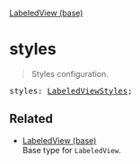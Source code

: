 [LabeledView (base)](LabeledView_base.md)

# styles

> Styles configuration.

<pre class="docgen_signature">styles: <a href="LabeledViewStyles.md">LabeledViewStyles</a>;</pre>

## Related

- [<!--{ref:type}-->LabeledView (base)](LabeledView_base.md) \
    Base type for `LabeledView`.
